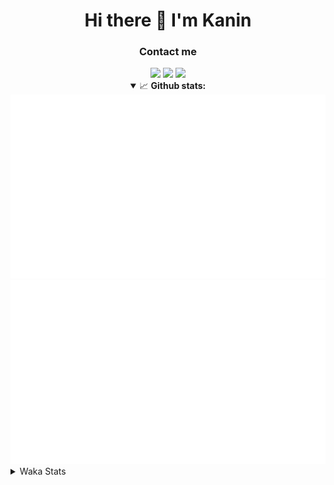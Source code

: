 <div align="center">
 <h1>Hi there 👋 I'm Kanin</h1>
 <h3>Contact me</h3>
 <a href="mailto:im@kanin.dev"><img src="https://img.shields.io/badge/gmail-%23D14836.svg?&style=for-the-badge&logo=gmail&logoColor=white"/></a>
 <a href="https://twitter.com/KaninDev"><img src="https://img.shields.io/badge/twitter-%231DA1F2.svg?&style=for-the-badge&logo=twitter&logoColor=white"/></a>
 <a href="https://www.linkedin.com/in/KaninDev"><img src="https://img.shields.io/badge/linkedin-%230077B5.svg?&style=for-the-badge&logo=linkedin&logoColor=white"/></a>
<details open>
  <summary>📈 <b>Github stats:</b></summary>
  <img src="https://github.com/Kanin/Kanin/blob/master/scripts/GitHubStats/generated/overview.svg"/>
  <img src="https://github.com/Kanin/Kanin/blob/master/scripts/GitHubStats/generated/languages.svg"/>
</details>
</div>

<details>
 <summary>Waka Stats</summary>

<!--START_SECTION:waka-->
![Profile Views](http://img.shields.io/badge/Profile%20Views-5-blue)

![Lines of code](https://img.shields.io/badge/From%20Hello%20World%20I%27ve%20Written-29850%20lines%20of%20code-blue)

**🐱 My Github Data** 

> 🏆 69 Contributions in the Year 2021
 > 
> 📦 34.2 kB Used in Github's Storage 
 > 
> 🚫 Not Opted to Hire
 > 
> 📜 8 Public Repositories 
 > 
> 🔑 5 Private Repositories  
 > 
**I'm an Early 🐤** 

```text
🌞 Morning    86 commits     █████░░░░░░░░░░░░░░░░░░░░   19.63% 
🌆 Daytime    137 commits    ███████░░░░░░░░░░░░░░░░░░   31.28% 
🌃 Evening    107 commits    ██████░░░░░░░░░░░░░░░░░░░   24.43% 
🌙 Night      108 commits    ██████░░░░░░░░░░░░░░░░░░░   24.66%

```
📅 **I'm Most Productive on Monday** 

```text
Monday       89 commits     █████░░░░░░░░░░░░░░░░░░░░   20.32% 
Tuesday      50 commits     ██░░░░░░░░░░░░░░░░░░░░░░░   11.42% 
Wednesday    83 commits     ████░░░░░░░░░░░░░░░░░░░░░   18.95% 
Thursday     48 commits     ██░░░░░░░░░░░░░░░░░░░░░░░   10.96% 
Friday       47 commits     ██░░░░░░░░░░░░░░░░░░░░░░░   10.73% 
Saturday     49 commits     ██░░░░░░░░░░░░░░░░░░░░░░░   11.19% 
Sunday       72 commits     ████░░░░░░░░░░░░░░░░░░░░░   16.44%

```


📊 **This Week I Spent My Time On** 

```text
⌚︎ Time Zone: America/New_York

💬 Programming Languages: 
Python                   6 hrs 37 mins       █████████████████████████   99.66% 
YAML                     1 min               ░░░░░░░░░░░░░░░░░░░░░░░░░   0.34%

🔥 Editors: 
PyCharm                  6 hrs 38 mins       █████████████████████████   100.0%

🐱‍💻 Projects: 
CGLS                     6 hrs 38 mins       █████████████████████████   100.0%

💻 Operating System: 
Linux                    6 hrs 38 mins       █████████████████████████   100.0%

```

**I Mostly Code in Python** 

```text
Python                   20 repos            ███████████████████░░░░░░   76.92% 
JavaScript               3 repos             ███░░░░░░░░░░░░░░░░░░░░░░   11.54% 
Kotlin                   1 repo              █░░░░░░░░░░░░░░░░░░░░░░░░   3.85% 
HTML                     1 repo              █░░░░░░░░░░░░░░░░░░░░░░░░   3.85% 
Java                     1 repo              █░░░░░░░░░░░░░░░░░░░░░░░░   3.85%

```


**Timeline**

![Chart not found](https://raw.githubusercontent.com/Kanin/Kanin/master/charts/bar_graph.png) 


<!--END_SECTION:waka-->
</details>
